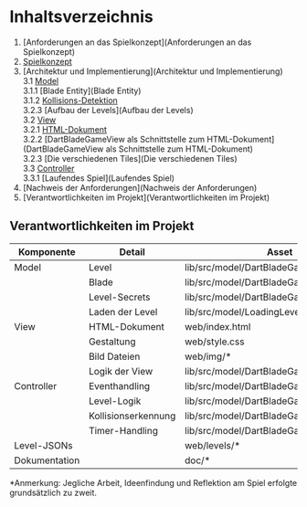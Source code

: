 # Inhaltsverzeichnis

1. [Anforderungen an das Spielkonzept](Anforderungen an das Spielkonzept)
2. [Spielkonzept](Spielkonzept)
3. [Architektur und Implementierung](Architektur und Implementierung)  
   3.1 [Model](Model)  
   3.1.1 [Blade Entity](Blade Entity)  
   3.1.2 [Kollisions-Detektion](Kollisions-Detektion)  
   3.2.3 [Aufbau der Levels](Aufbau der Levels)  
   3.2 [View](View)  
   3.2.1 [HTML-Dokument](HTML-Dokument)  
   3.2.2 [DartBladeGameView als Schnittstelle zum HTML-Dokument](DartBladeGameView als Schnittstelle zum HTML-Dokument)  
   3.2.3 [Die verschiedenen Tiles](Die verschiedenen Tiles)  
   3.3 [Controller](Controller)  
   3.3.1 [Laufendes Spiel](Laufendes Spiel)  
4. [Nachweis der Anforderungen](Nachweis der Anforderungen)
5. [Verantwortlichkeiten im Projekt](Verantwortlichkeiten im Projekt)

## Verantwortlichkeiten im Projekt

| Komponente | Detail | Asset                                 | Verantwortlichkeit | Unterstützung | Anmerkungen | 
| ---------- | ------ | ------------------------------------- | ------------------ | ------------- | ----------- |
| Model      | Level | lib/src/model/DartBladeGameModel.dart | Mario Odzga         | Tore Mielck | Anmerkungen* |
|            | Blade | lib/src/model/DartBladeGameModel.dart |Tore Mielck         | Mario Odzga  | Anmerkungen* |
|            | Level-Secrets | lib/src/model/DartBladeGameModel.dart | Mario Odzga | Tore Mielck | Anmerkungen* |
|            | Laden der Level | lib/src/model/LoadingLevel.dart | Mario Odzga     | Tore Mielck | Anmerkungen* |
| View       | HTML-Dokument | web/index.html | Tore Mielck                       |  Mario Odzga | Anmerkungen*|
|            | Gestaltung | web/style.css |    Tore Mielck                         | Mario Odzga | Anmerkungen* |
|            | Bild Dateien | web/img/* |             Mario Odzga            |  Tore Mielck       | Anmerkungen* |
|            | Logik der View | lib/src/model/DartBladeGameView.dart |Tore Mielck  |  Mario Odzga| Anmerkungen* |
| Controller | Eventhandling | lib/src/model/DartBladeGameController.dart | Mario Odzga | Tore Mielck | Anmerkungen* |
|            | Level-Logik | lib/src/model/DartBladeGameController.dart | Mario Odzga | Tore Mielck | Anmerkungen* |
|            | Kollisionserkennung | lib/src/model/DartBladeGameController.dart | Tore Mielck |Mario Odzga  | Anmerkungen* |
|            | Timer-Handling | lib/src/model/DartBladeGameController.dart | Mario Odzga | Tore Mielck | Anmerkungen* |
| Level-JSONs |  | web/levels/* |                     Tore Mielck                | Mario Odzga   | Anmerkungen* |
| Dokumentation |  | doc/* |                   Tore Mielck                        |Mario Odzga   | Anmerkungen* |


*Anmerkung:   Jegliche Arbeit, Ideenfindung und Reflektion am Spiel erfolgte grundsätzlich zu zweit.
